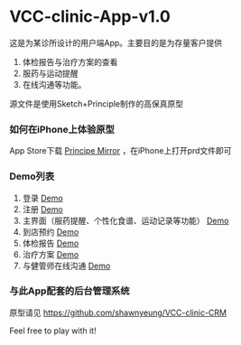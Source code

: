 # VCC-clinic-App-v1.0
这是为某诊所设计的用户端App。主要目的是为存量客户提供
1. 体检报告与治疗方案的查看
2. 服药与运动提醒
3. 在线沟通等功能。


源文件是使用Sketch+Principle制作的高保真原型


### 如何在iPhone上体验原型
App Store下载 [Principe Mirror](https://itunes.apple.com/us/app/principle-mirror/id991911319?mt=8) ，在iPhone上打开prd文件即可

### Demo列表
1. 登录  [Demo](https://github.com/shawnyeung/VCC-clinic-App/blob/master/Demo/1-%E7%99%BB%E5%BD%95-login.gif)
2. 注册 [Demo](https://github.com/shawnyeung/VCC-clinic-App/blob/master/Demo/2-%E6%B3%A8%E5%86%8C-signup.gif)
3. 主界面（服药提醒、个性化食谱、运动记录等功能） [Demo](https://github.com/shawnyeung/VCC-clinic-App/blob/master/Demo/3-%E4%BB%8A%E6%97%A5-today.gif)
4. 到店预约 [Demo](https://github.com/shawnyeung/VCC-clinic-App/blob/master/Demo/4-%E9%A2%84%E7%BA%A6-appointment.gif)
5. 体检报告 [Demo](https://github.com/shawnyeung/VCC-clinic-App/blob/master/Demo/5-%20%E4%BD%93%E6%A3%80%E6%8A%A5%E5%91%8A-medical%20report.gif)
6. 治疗方案 [Demo](https://github.com/shawnyeung/VCC-clinic-App/blob/master/Demo/6-%E5%B9%B2%E9%A2%84%E6%B2%BB%E7%96%97%E6%96%B9%E6%A1%88-%20treatment%20protocol.gif)
7. 与健管师在线沟通 [Demo](https://github.com/shawnyeung/VCC-clinic-App/blob/master/Demo/7-%E4%BA%92%E5%8A%A8-interaction.gif)


### 与此App配套的后台管理系统
原型请见 https://github.com/shawnyeung/VCC-clinic-CRM


Feel free to play with it!

